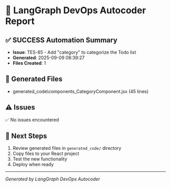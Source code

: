 # 🤖 LangGraph DevOps Autocoder Report

## ✅ SUCCESS Automation Summary
- **Issue**: TES-85 - Add "category" to categorize the Todo list
- **Generated**: 2025-09-09 08:39:27
- **Files Created**: 1

## 📁 Generated Files
- generated_code\components_CategoryComponent.jsx (45 lines)

## ⚠️ Issues
✅ No issues encountered

## 🎯 Next Steps
1. Review generated files in `generated_code/` directory
2. Copy files to your React project
3. Test the new functionality
4. Deploy when ready

---
*Generated by LangGraph DevOps Autocoder*
